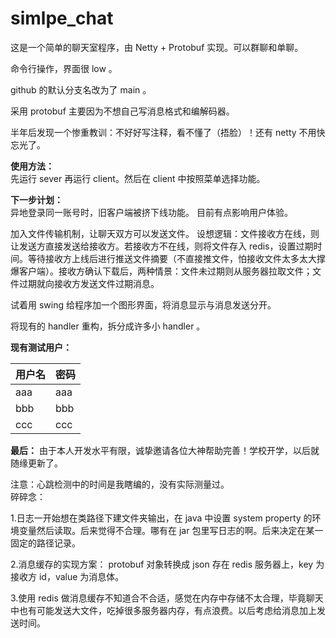 # simlpe_chat
这是一个简单的聊天室程序，由 Netty + Protobuf 实现。可以群聊和单聊。

命令行操作，界面很 low 。

github 的默认分支名改为了 main 。

采用 protobuf 主要因为不想自己写消息格式和编解码器。

半年后发现一个惨重教训：不好好写注释，看不懂了（捂脸）！还有 netty 不用快忘光了。

**使用方法：**     
先运行 sever 再运行 client。然后在 client 中按照菜单选择功能。

**下一步计划：**     
异地登录同一账号时，旧客户端被挤下线功能。 目前有点影响用户体验。 

加入文件传输机制，让聊天双方可以发送文件。
  设想逻辑：文件接收方在线，则让发送方直接发送给接收方。若接收方不在线，则将文件存入 redis，设置过期时间。等待接收方上线后进行推送文件摘要（不直接推文件，怕接收文件太多太大撑爆客户端）。接收方确认下载后，两种情景：文件未过期则从服务器拉取文件；文件过期就向接收方发送文件过期消息。

试着用 swing 给程序加一个图形界面，将消息显示与消息发送分开。

将现有的 handler 重构，拆分成许多小 handler 。  

**现有测试用户：**

| 用户名 | 密码 |
| :------ | :---- |
| aaa|aaa|
|bbb|bbb|
|ccc|ccc|

**最后：** 由于本人开发水平有限，诚挚邀请各位大神帮助完善！学校开学，以后就随缘更新了。

注意：心跳检测中的时间是我瞎编的，没有实际测量过。     
碎碎念：

1.日志一开始想在类路径下建文件夹输出，在 java 中设置 system property 的环境变量然后读取。后来觉得不合理。哪有在 jar 包里写日志的啊。后来决定在某一固定的路径记录。

2.消息缓存的实现方案： protobuf 对象转换成 json 存在 redis 服务器上，key 为接收方 id，value 为消息体。

3.使用 redis 做消息缓存不知道合不合适，感觉在内存中存储不太合理，毕竟聊天中也有可能发送大文件，吃掉很多服务器内存，有点浪费。以后考虑给消息加上发送时间。

